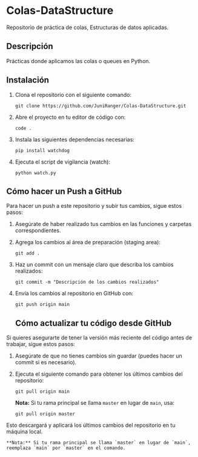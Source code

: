 # Colas-DataStructure

Repositorio de práctica de colas, Estructuras de datos aplicadas.

## Descripción

Prácticas donde aplicamos las colas o queues en Python.

## Instalación

1. Clona el repositorio con el siguiente comando:
    ```pwsh
    git clone https://github.com/JuniRanger/Colas-DataStructure.git
    ```

2. Abre el proyecto en tu editor de código con:
    ```pwsh
    code .
    ```

3. Instala las siguientes dependencias necesarias:
    ```pwsh
    pip install watchdog
    ```

4. Ejecuta el script de vigilancia (watch):
    ```pwsh
    python watch.py
    ```

## Cómo hacer un Push a GitHub

Para hacer un push a este repositorio y subir tus cambios, sigue estos pasos:

1. Asegúrate de haber realizado tus cambios en las funciones y carpetas correspondientes.

2. Agrega los cambios al área de preparación (staging area):
    ```pwsh
    git add .
    ```

3. Haz un commit con un mensaje claro que describa los cambios realizados:
    ```pwsh
    git commit -m "Descripción de los cambios realizados"
    ```

4. Envía los cambios al repositorio en GitHub con:
    ```pwsh
    git push origin main
    ```

    ## Cómo actualizar tu código desde GitHub

Si quieres asegurarte de tener la versión más reciente del código antes de trabajar, sigue estos pasos:

1. Asegúrate de que no tienes cambios sin guardar (puedes hacer un commit si es necesario).

2. Ejecuta el siguiente comando para obtener los últimos cambios del repositorio:
    ```pwsh
    git pull origin main
    ```

    **Nota:** Si tu rama principal se llama `master` en lugar de `main`, usa:
    ```pwsh
    git pull origin master
    ```

Esto descargará y aplicará los últimos cambios del repositorio en tu máquina local.


    **Nota:** Si tu rama principal se llama `master` en lugar de `main`, reemplaza `main` por `master` en el comando.
